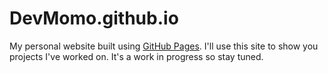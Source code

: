 # DevMomo.github.io

My personal website built using [GitHub Pages](https://pages.github.com/). I'll use this site to show you projects I've worked on. It's a work in progress so stay tuned.
